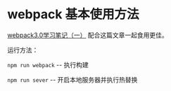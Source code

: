 # webpack 基本使用方法

[webpack3.0学习笔记（一）](http://www.jianshu.com/p/a184afaa0cce) 配合这篇文章一起食用更佳。


运行方法：

`npm run webpack` -- 执行构建

`npm run sever` -- 开启本地服务器并执行热替换
